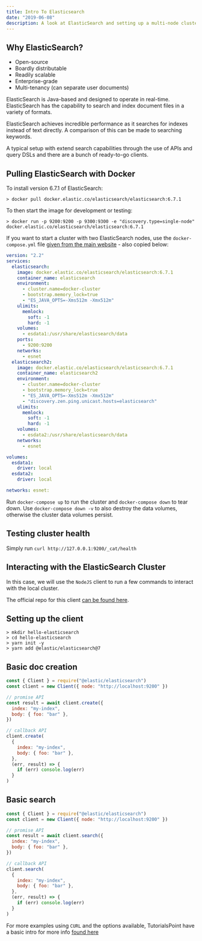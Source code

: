 ```yaml
---
title: Intro To Elasticsearch
date: "2019-06-08"
description: A look at ElasticSearch and setting up a multi-node cluster using Docker compose and create a JavaScript client for insertions.
---
```


## Why ElasticSearch?

- Open-source
- Boardly distributable
- Readily scalable
- Enterprise-grade
- Multi-tenancy (can separate user documents)

ElasticSearch is Java-based and designed to operate in real-time. ElasticSearch has the capability to search and index document files in a variety of formats.

ElasticSearch achieves incredible performance as it searches for indexes instead of text directly. A comparison of this can be made to searching keywords.

A typical setup with extend search capabilities through the use of APIs and query DSLs and there are a bunch of ready-to-go clients.

## Pulling ElasticSearch with Docker

To install version 6.7.1 of ElasticSearch:

```shell
> docker pull docker.elastic.co/elasticsearch/elasticsearch:6.7.1
```

To then start the image for development or testing:

```shell
> docker run -p 9200:9200 -p 9300:9300 -e "discovery.type=single-node" docker.elastic.co/elasticsearch/elasticsearch:6.7.1
```

If you want to start a cluster with two ElasticSearch nodes, use the `docker-compose.yml` file [given from the main website](https://www.elastic.co/guide/en/elasticsearch/reference/current/docker.html#docker-prod-cluster-composefile) - also copied below:

```yaml
version: "2.2"
services:
  elasticsearch:
    image: docker.elastic.co/elasticsearch/elasticsearch:6.7.1
    container_name: elasticsearch
    environment:
      - cluster.name=docker-cluster
      - bootstrap.memory_lock=true
      - "ES_JAVA_OPTS=-Xms512m -Xmx512m"
    ulimits:
      memlock:
        soft: -1
        hard: -1
    volumes:
      - esdata1:/usr/share/elasticsearch/data
    ports:
      - 9200:9200
    networks:
      - esnet
  elasticsearch2:
    image: docker.elastic.co/elasticsearch/elasticsearch:6.7.1
    container_name: elasticsearch2
    environment:
      - cluster.name=docker-cluster
      - bootstrap.memory_lock=true
      - "ES_JAVA_OPTS=-Xms512m -Xmx512m"
      - "discovery.zen.ping.unicast.hosts=elasticsearch"
    ulimits:
      memlock:
        soft: -1
        hard: -1
    volumes:
      - esdata2:/usr/share/elasticsearch/data
    networks:
      - esnet

volumes:
  esdata1:
    driver: local
  esdata2:
    driver: local

networks: esnet:
```

Run `docker-compose up` to run the cluster and `docker-compose down` to tear down. Use `docker-compose down -v` to also destroy the data volumes, otherwise the cluster data volumes persist.

## Testing cluster health

Simply run `curl http://127.0.0.1:9200/_cat/health`

## Interacting with the ElasticSearch Cluster

In this case, we will use the `NodeJS` client to run a few commands to interact with the local cluster.

The official repo for this client [can be found here](https://github.com/elastic/elasticsearch-js).

## Setting up the client

```shell
> mkdir hello-elasticsearch
> cd hello-elasticsearch
> yarn init -y
> yarn add @elastic/elasticsearch@7
```

## Basic doc creation

```javascript
const { Client } = require("@elastic/elasticsearch")
const client = new Client({ node: "http://localhost:9200" })

// promise API
const result = await client.create({
  index: "my-index",
  body: { foo: "bar" },
})

// callback API
client.create(
  {
    index: "my-index",
    body: { foo: "bar" },
  },
  (err, result) => {
    if (err) console.log(err)
  }
)
```

## Basic search

```javascript
const { Client } = require("@elastic/elasticsearch")
const client = new Client({ node: "http://localhost:9200" })

// promise API
const result = await client.search({
  index: "my-index",
  body: { foo: "bar" },
})

// callback API
client.search(
  {
    index: "my-index",
    body: { foo: "bar" },
  },
  (err, result) => {
    if (err) console.log(err)
  }
)
```

For more examples using `CURL` and the options available, TutorialsPoint have a basic intro for more info [found here](https://www.tutorialspoint.com/elasticsearch/elasticsearch_index_apis.htm)
